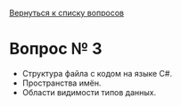 [Вернуться к списку вопросов](../questions.md)
# Вопрос № 3

* Структура файла с кодом на языке C#. 
* Пространства имён. 
* Области видимости типов данных.

